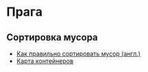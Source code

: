 # Прага

## Сортировка мусора

- [Как правильно сортировать мусор (англ.)](https://www.komwag.cz/en/waste/how-to-separate-waste-properly)
- [Карта контейнеров](https://ksnko.praha.eu/map-separated/)
